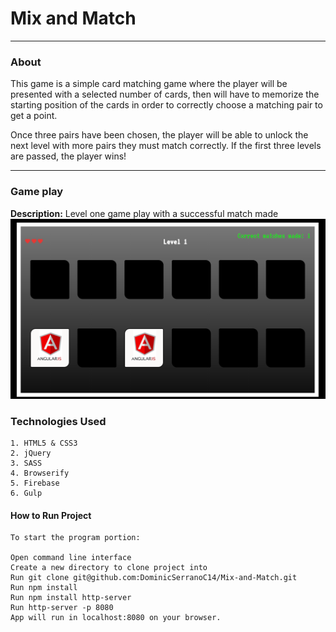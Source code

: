 # Mix and Match
---
### About
This game is a simple card matching game where the player will be presented with a selected number of cards, then will have to memorize the starting position of the cards in order to correctly choose a matching pair to get a point.

Once three pairs have been chosen, the player will be able to unlock the next level with more pairs they must match correctly. If the first three levels are passed, the player wins!

---


### Game play



**Description:** Level one game play with a successful match made
![alt text](img/level-one-match.png 'Level One Game Play with one Successful Match')



### Technologies Used
```
1. HTML5 & CSS3
2. jQuery
3. SASS
4. Browserify
5. Firebase
6. Gulp
```



#### How to Run Project
```
To start the program portion:

Open command line interface
Create a new directory to clone project into
Run git clone git@github.com:DominicSerranoC14/Mix-and-Match.git
Run npm install
Run npm install http-server
Run http-server -p 8080
App will run in localhost:8080 on your browser.
```

